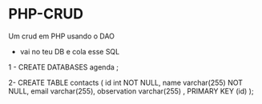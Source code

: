 # PHP-CRUD
Um crud  em PHP usando o DAO 

* vai no teu DB e cola esse SQL 

 1 - CREATE DATABASES agenda ;

2-  CREATE TABLE contacts (
    id int NOT NULL,
    name varchar(255) NOT NULL,
    email varchar(255),
    observation  varchar(255) ,
    PRIMARY KEY (id)
   );
